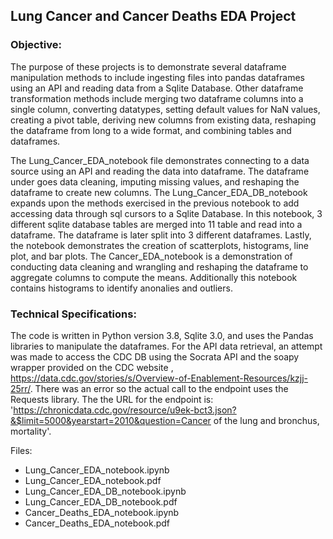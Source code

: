 
## Lung Cancer and Cancer Deaths EDA Project

### Objective:
																			
The purpose of these projects is to demonstrate several dataframe manipulation methods to include ingesting files into pandas dataframes using an API and reading data from a Sqlite Database. Other dataframe transformation methods include merging two dataframe columns into a single column, converting datatypes, setting default values for NaN values, creating a pivot table, deriving new columns from existing data, reshaping the dataframe from long to a wide format, and combining tables and dataframes.

The Lung_Cancer_EDA_notebook file demonstrates connecting to a data source using an API and reading the data into dataframe.  The dataframe under goes data cleaning, imputing missing values, and reshaping the dataframe to create new columns.  The Lung_Cancer_EDA_DB_notebook expands upon the methods exercised in the previous notebook to add accessing data through  sql cursors to a Sqlite Database.  In this notebook, 3 different sqlite database tables are merged into 11 table and read into a dataframe.  The dataframe is later split into 3 different dataframes.  Lastly, the notebook demonstrates the creation of scatterplots, histograms, line plot, and bar plots.  The Cancer_EDA_notebook is a demonstration of conducting data cleaning and wrangling and reshaping the dataframe to aggregate columns to compute the means. Additionally this notebook contains histograms to identify anonalies and outliers.

### Technical Specifications:

The code is written in Python version 3.8, Sqlite 3.0, and uses the Pandas libraries to manipulate the dataframes. For the API data retrieval, an attempt was made to access the CDC DB using the Socrata API and the soapy wrapper provided on the CDC website , https://data.cdc.gov/stories/s/Overview-of-Enablement-Resources/kzjj-25rr/.  There was an error so the actual call to the endpoint uses the Requests library. The the URL for the endpoint is: 
'https://chronicdata.cdc.gov/resource/u9ek-bct3.json?&$limit=5000&yearstart=2010&question=Cancer of the lung and bronchus, mortality'.

Files:

* Lung_Cancer_EDA_notebook.ipynb 
* Lung_Cancer_EDA_notebook.pdf
* Lung_Cancer_EDA_DB_notebook.ipynb
* Lung_Cancer_EDA_DB_notebook.pdf
* Cancer_Deaths_EDA_notebook.ipynb
* Cancer_Deaths_EDA_notebook.pdf

